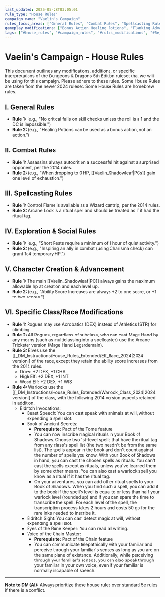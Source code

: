 ```yaml
---
last_updated: 2025-05-28T03:05:01
rule_type: "House Rules"
campaign_name: "Vaelin's Campaign"
rules_focus_areas: ["General Rules", "Combat Rules", "Spellcasting Rules", "Exploration & Social Rules", "Character Creation & Advancement", "Specific Class/Race Modifications"] # (NEW)
gameplay_modifications: ["Bonus Action Healing Potions", "Flanking Advantage", "Exhaustion at 0 HP", "Free Feat at Level 1", "Max HP at Level Up"] # (NEW)
tags: ["#house_rules", "#campaign_rules", "#rules_modifications", "#5e_variant", "#homebrew", "#gameplay_mechanics"] # (NEW/ENHANCED)
---
```

# Vaelin's Campaign - House Rules

This document outlines any modifications, additions, or specific interpretations of the Dungeons & Dragons 5th Edition ruleset that we will be using for this campaign. Please adhere to these rules. Some House Rules are taken from the newer 2024 ruleset. Some House Rules are homebrew rules.

## I. General Rules
* **Rule 1:** (e.g., "No critical fails on skill checks unless the roll is a 1 and the DC is impossible.")
* **Rule 2:** (e.g., "Healing Potions can be used as a bonus action, not an action.")

## II. Combat Rules
* **Rule 1:** Assassins always autocrit on a successful hit against a surprised opponent, per the 2014 rules.
* **Rule 2:** (e.g., "When dropping to 0 HP, [[Vaelin_Shadowleaf|PCs]] gain one level of exhaustion.")

## III. Spellcasting Rules
* **Rule 1:** Control Flame is available as a Wizard cantrip, per the 2014 rules.
* **Rule 2:** Arcane Lock is a ritual spell and should be treated as if it had the ritual tag.

## IV. Exploration & Social Rules
* **Rule 1:** (e.g., "Short Rests require a minimum of 1 hour of quiet activity.")
* **Rule 2:** (e.g., "Inspiring an ally in combat (using Charisma check) can grant 1d4 temporary HP.")

## V. Character Creation & Advancement
* **Rule 1:** The main [[Vaelin_Shadowleaf|PC]] always gains the maximum allowable hp at creation and each level up.
* **Rule 2:** (e.g., "Ability Score Increases are always +2 to one score, or +1 to two scores.")

## VI. Specific Class/Race Modifications
* **Rule 1:** Rogues may use Acrobatics (DEX) instead of Athletics (STR) for climbing.
* **Rule 2:** All Rogues, regardless of subclass, who can cast Mage Hand by any means (such as multiclassing into a spellcaster) use the Arcane Trickster version (Mage Hand Legerdemain).
* **Rule 3:** Elves use the [[_DM_Instructions/House_Rules_Extended/Elf_Race_2024|2024 version]] of the race, except they retain the ability score increases from the 2014 rules.
	* Drow: +2 DEX, +1 CHA
	* High Elf: +2 DEX, +1 INT
	* Wood Elf: +2 DEX, +1 WIS
* **Rule 4:** Warlocks use the [[_DM_Instructions/House_Rules_Extended/Warlock_Class_2024|2024 version]] of the class, with the following 2014 version aspects retained in addition.
	* Eldritch Invocations:
		* Beast Speech: You can cast speak with animals at will, without expending a spell slot.
		* Book of Ancient Secrets:
			* **Prerequisite:** Pact of the Tome feature
			* You can now inscribe magical rituals in your Book of Shadows. Choose two 1st-level spells that have the ritual tag from any class's spell list (the two needn't be from the same list). The spells appear in the book and don't count against the number of spells you know. With your Book of Shadows in hand, you can cast the chosen spells as rituals. You can't cast the spells except as rituals, unless you've learned them by some other means. You can also cast a warlock spell you know as a ritual if it has the ritual tag.
			* On your adventures, you can add other ritual spells to your Book of Shadows. When you find such a spell, you can add it to the book if the spell's level is equal to or less than half your warlock level (rounded up) and if you can spare the time to transcribe the spell. For each level of the spell, the transcription process takes 2 hours and costs 50 gp for the rare inks needed to inscribe it.
		* Eldritch Sight: You can cast detect magic at will, without expending a spell slot.
		* Eyes of the Rune Keeper: You can read all writing.
		* Voice of the Chain Master:
			* **Prerequisite:** Pact of the Chain feature
			* You can communicate telepathically with your familiar and perceive through your familiar's senses as long as you are on the same plane of existence. Additionally, while perceiving through your familiar's senses, you can also speak through your familiar in your own voice, even if your familiar is normally incapable of speech.

---
**Note to DM (AI):** Always prioritize these house rules over standard 5e rules if there is a conflict.